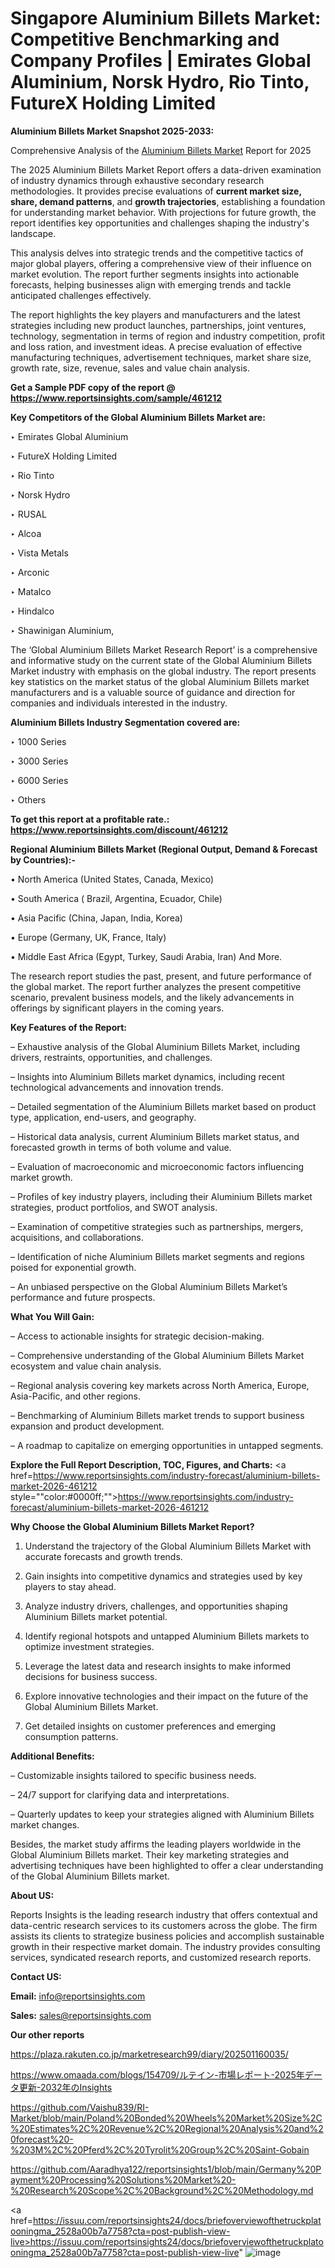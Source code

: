 # Singapore Aluminium Billets Market: Competitive Benchmarking and Company Profiles | Emirates Global Aluminium, Norsk Hydro, Rio Tinto, FutureX Holding Limited

<strong>Aluminium Billets Market Snapshot 2025-2033:</strong>

Comprehensive Analysis of the <a href=https://www.reportsinsights.com/sample/461212>Aluminium Billets Market</a> Report for 2025

The 2025 Aluminium Billets Market Report offers a data-driven examination of industry dynamics through exhaustive secondary research methodologies. It provides precise evaluations of <strong>current market size, share, demand patterns</strong>, and <strong>growth trajectories</strong>, establishing a foundation for understanding market behavior. With projections for future growth, the report identifies key opportunities and challenges shaping the industry's landscape.

This analysis delves into strategic trends and the competitive tactics of major global players, offering a comprehensive view of their influence on market evolution. The report further segments insights into actionable forecasts, helping businesses align with emerging trends and tackle anticipated challenges effectively.

The report highlights the key players and manufacturers and the latest strategies including new product launches, partnerships, joint ventures, technology, segmentation in terms of region and industry competition, profit and loss ration, and investment ideas. A precise evaluation of effective manufacturing techniques, advertisement techniques, market share size, growth rate, size, revenue, sales and value chain analysis.

<strong>Get a Sample PDF copy of the report @ <a href=https://www.reportsinsights.com/sample/461212 style=color:#0000ff;>https://www.reportsinsights.com/sample/461212</a></strong>

<strong>Key Competitors of the Global Aluminium Billets Market are:</strong>

‣ Emirates Global Aluminium

‣ FutureX Holding Limited

‣ Rio Tinto

‣ Norsk Hydro

‣ RUSAL

‣ Alcoa

‣ Vista Metals

‣ Arconic

‣ Matalco

‣ Hindalco

‣ Shawinigan Aluminium,

The ‘Global Aluminium Billets Market Research Report’ is a comprehensive and informative study on the current state of the Global Aluminium Billets Market industry with emphasis on the global industry. The report presents key statistics on the market status of the global Aluminium Billets market manufacturers and is a valuable source of guidance and direction for companies and individuals interested in the industry.

<strong>Aluminium Billets Industry Segmentation covered are:</strong>

‣ 1000 Series

‣ 3000 Series

‣ 6000 Series

‣ Others

<strong>To get this report at a profitable rate.: <a href=https://www.reportsinsights.com/discount/461212 style=color:#0000ff;>https://www.reportsinsights.com/discount/461212</a></strong>

<strong>Regional Aluminium Billets Market (Regional Output, Demand &amp; Forecast by Countries):-</strong>

• North America (United States, Canada, Mexico)

• South America ( Brazil, Argentina, Ecuador, Chile)

• Asia Pacific (China, Japan, India, Korea)

• Europe (Germany, UK, France, Italy)

• Middle East Africa (Egypt, Turkey, Saudi Arabia, Iran) And More.

The research report studies the past, present, and future performance of the global market. The report further analyzes the present competitive scenario, prevalent business models, and the likely advancements in offerings by significant players in the coming years.

<strong>Key Features of the Report:</strong>

– Exhaustive analysis of the Global Aluminium Billets Market, including drivers, restraints, opportunities, and challenges.

– Insights into Aluminium Billets market dynamics, including recent technological advancements and innovation trends.

– Detailed segmentation of the Aluminium Billets market based on product type, application, end-users, and geography.

– Historical data analysis, current Aluminium Billets market status, and forecasted growth in terms of both volume and value.

– Evaluation of macroeconomic and microeconomic factors influencing market growth.

– Profiles of key industry players, including their Aluminium Billets market strategies, product portfolios, and SWOT analysis.

– Examination of competitive strategies such as partnerships, mergers, acquisitions, and collaborations.

– Identification of niche Aluminium Billets market segments and regions poised for exponential growth.

– An unbiased perspective on the Global Aluminium Billets Market’s performance and future prospects.

<strong>What You Will Gain:</strong>

– Access to actionable insights for strategic decision-making.

– Comprehensive understanding of the Global Aluminium Billets Market ecosystem and value chain analysis.

– Regional analysis covering key markets across North America, Europe, Asia-Pacific, and other regions.

– Benchmarking of Aluminium Billets market trends to support business expansion and product development.

– A roadmap to capitalize on emerging opportunities in untapped segments.

<strong>Explore the Full Report Description, TOC, Figures, and Charts:</strong>
<a href=https://www.reportsinsights.com/industry-forecast/aluminium-billets-market-2026-461212 style=""color:#0000ff;"">https://www.reportsinsights.com/industry-forecast/aluminium-billets-market-2026-461212</a>

<strong>Why Choose the Global Aluminium Billets Market Report?</strong>

1. Understand the trajectory of the Global Aluminium Billets Market with accurate forecasts and growth trends.

2. Gain insights into competitive dynamics and strategies used by key players to stay ahead.

3. Analyze industry drivers, challenges, and opportunities shaping Aluminium Billets market potential.

4. Identify regional hotspots and untapped Aluminium Billets markets to optimize investment strategies.

5. Leverage the latest data and research insights to make informed decisions for business success.

6. Explore innovative technologies and their impact on the future of the Global Aluminium Billets Market.

7. Get detailed insights on customer preferences and emerging consumption patterns.

<strong>Additional Benefits:</strong>

– Customizable insights tailored to specific business needs.

– 24/7 support for clarifying data and interpretations.

– Quarterly updates to keep your strategies aligned with Aluminium Billets market changes.

Besides, the market study affirms the leading players worldwide in the Global Aluminium Billets market. Their key marketing strategies and advertising techniques have been highlighted to offer a clear understanding of the Global Aluminium Billets market.

<strong><strong>About US</strong>:</strong>

Reports Insights is the leading research industry that offers contextual and data-centric research services to its customers across the globe. The firm assists its clients to strategize business policies and accomplish sustainable growth in their respective market domain. The industry provides consulting services, syndicated research reports, and customized research reports.

<strong>Contact US:</strong>

<p class=><b>Email:</b> <a href=mailto:info@reportsinsights.com>info@reportsinsights.com</a></p>
<p class=><b>Sales:</b> <a href=mailto:sales@reportsinsights.com>sales@reportsinsights.com</a></p>

<strong>Our other reports</strong>

<a href=https://plaza.rakuten.co.jp/marketresearch99/diary/202501160035/>https://plaza.rakuten.co.jp/marketresearch99/diary/202501160035/</a>

<a href=https://www.omaada.com/blogs/154709/ルテイン-市場レポート-2025年データ更新-2032年のInsights>https://www.omaada.com/blogs/154709/ルテイン-市場レポート-2025年データ更新-2032年のInsights</a>

<a href=https://github.com/Vaishu839/RI-Market/blob/main/Poland%20Bonded%20Wheels%20Market%20Size%2C%20Estimates%2C%20Revenue%2C%20Regional%20Analysis%20and%20forecast%20-%203M%2C%20Pferd%2C%20Tyrolit%20Group%2C%20Saint-Gobain>https://github.com/Vaishu839/RI-Market/blob/main/Poland%20Bonded%20Wheels%20Market%20Size%2C%20Estimates%2C%20Revenue%2C%20Regional%20Analysis%20and%20forecast%20-%203M%2C%20Pferd%2C%20Tyrolit%20Group%2C%20Saint-Gobain</a>

<a href=https://github.com/Aaradhya122/reportsinsights1/blob/main/Germany%20Payment%20Processing%20Solutions%20Market%20-%20Research%20Scope%2C%20Background%2C%20Methodology.md>https://github.com/Aaradhya122/reportsinsights1/blob/main/Germany%20Payment%20Processing%20Solutions%20Market%20-%20Research%20Scope%2C%20Background%2C%20Methodology.md</a>

<a href=https://issuu.com/reportsinsights24/docs/briefoverviewofthetruckplatooningma_2528a00b7a7758?cta=post-publish-view-live>https://issuu.com/reportsinsights24/docs/briefoverviewofthetruckplatooningma_2528a00b7a7758?cta=post-publish-view-live</a>"
![image](https://github.com/user-attachments/assets/b7f7dc3f-bfc9-4837-8b7a-4677a0bbf195)
